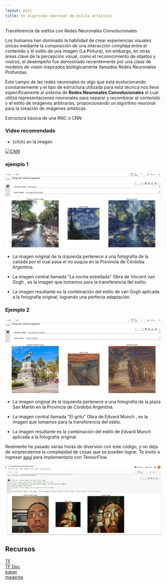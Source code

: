 ```yaml
---
layout: post
title: Un algoritmo neuronal de estilo artístico
---
```

Transferencia de estilos con Redes Neuronales Convolucionales

Los humanos han dominado la habilidad de crear experiencias visuales únicas mediante la composición de una interacción compleja entre el contenido y el estilo de una imagen (La Pintura), sin embargo, en otras áreas clave de la percepción visual, como el reconocimiento de objetos y rostros, el desempeño fue demostrado recientemente por una clase de modelos de visión inspirados biológicamente llamados Redes Neuronales Profundas. 

Este campo de las redes neuronales es algo que está evolucionando constantemente y el tipo de estructura utilizada para está técnica nos lleva especificamente al sistema de **Redes Neuronales Convolucionales** el cual utiliza representaciones neuronales para separar y recombinar el contenido y el estilo de imágenes arbitrarias, proporcionando un algoritmo neuronal para la creación de imágenes artísticas.

Estructura básica de una RNC o CNN

### Video recomendado 
* (click) en la imagen 

[![CNN](https://ia-latam.com/wp-content/uploads/2019/02/n8-1.jpg)](https://www.youtube.com/watch?v=HyZFfBU0ADg&list=PL9E7H1rzXKFKV9XIXBxwlgubk_2EZMrcB&ab_channel=codificandobits)


### ejemplo 1

![](https://raw.githubusercontent.com/Azhura/Cursos/master/imagenes/DL/suquia_01.png)

* La imagen original de la izquierda pertenece a una fotografía de la cañada por el cual pasa el río suquía en la Provincia de Córdoba Argentina.     

* La imagen central llamada "La noche estrellada" Obra de Vincent van Gogh , es la imagen que tomamos para la transferencia del estilo.

* La imagen resultante es la combinación del estilo de van Gogh aplicada a la fotografía original, logrando una perfecta adaptación.

### Ejemplo 2

![](https://raw.githubusercontent.com/Azhura/Cursos/master/imagenes/DL/cba_Plza01.png)

* La imagen original de la izquierda pertenece a una fotografía de la plaza San Martín en la Provincia de Córdoba Argentina.     

* La imagen central llamada "El grito" Obra de Edvard Munch , es la imagen que tomamos para la transferencia del estilo.

* La imagen resultante es la combinación del estilo de Edvard Munch aplicada a la fotografía original.

Realmente he pasado varias horas de diversión con este código, y no deja de sorprenderme la complejidad de cosas que se pueden lograr. Te invito a ingresar [aquí](https://www.tensorflow.org/hub/tutorials/tf2_arbitrary_image_stylization) para implementarlo con TensorFlow.

![](https://raw.githubusercontent.com/Azhura/Cursos/master/imagenes/DL/calito_cnn.jpg)

## Recursos

[TF](https://www.tensorflow.org/)   
[TF Doc](https://tensorflowdoc.readthedocs.io/es/latest/6tet.html)  
[paper](https://arxiv.org/abs/1705.06830)   
[magenta](https://github.com/magenta/magenta/tree/master/magenta/models/arbitrary_image_stylization)   
